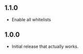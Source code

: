 <!-- https://developers.home-assistant.io/docs/add-ons/presentation#keeping-a-changelog -->

## 1.1.0

- Enable all whitelists

## 1.0.0

- Initial release that actually works.